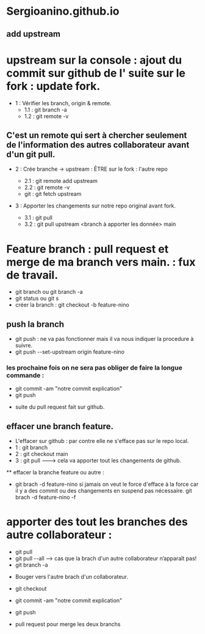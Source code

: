 # Sergioanino.github.io

## add upstream

# upstream sur la console : ajout du commit sur github de l'<origin repo> suite sur le fork : update fork.

- 1 : Vérifier les branch, origin & remote.
  - 1.1 : git branch -a
  - 1.2 : git remote -v

## C'est un remote qui sert à chercher seulement de l'information des autres collaborateur avant d'un git pull.

- 2 : Crée branche -> upstream : ÊTRE sur le fork : l'autre repo <sergioamoncada>

  - 2.1 : git remote add upstream <repo original = urlGitHub original repo avant le fock>
  - 2.2 : git remote -v
  - git : git fetch upstream

- 3 : Apporter les changements sur notre repo original avant fork.
  - 3.1 : git pull
  - 3.2 : git pull upstream <branch à apporter les donnée> main

# Feature branch : pull request et merge de ma branch vers main. : fux de travail.

- git branch ou git branch -a
- git status ou git s
- créer la branch : git checkout -b feature-nino

## push la branch

- git push : ne va pas fonctionner mais il va nous indiquer la procedure à suivre.
- git push --set-upstream origin feature-nino

### les prochaine fois on ne sera pas obliger de faire la longue commande :

- git commit -am "notre commit explication"
- git push

* suite du pull request fait sur github.

## effacer une branch feature.

- L'effacer sur github : par contre elle ne s'efface pas sur le repo local.
- 1 : git branch
- 2 : git checkout main
- 3 : git pull ---> cela va apporter tout les changements de github.

\*\* effacer la branche feature ou autre :

- git brach -d feature-nino si jamais on veut le force d'efface à la force car il y a des commit ou des changements en suspend pas nécessaire. git brach -d feature-nino -f

# apporter des tout les branches des autre collaborateur :

- git pull
- git pull --all --> cas que la brach d'un autre collaborateur n’apparaît pas!
- git branch -a

* Bouger vers l'autre brach d'un collaborateur.

- git checkout <nomBranch>
- git commit -am "notre commit explication"
- git push

- pull request pour merge les deux branchs
